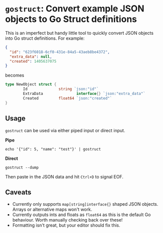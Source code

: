 # `gostruct`: Convert example JSON objects to Go Struct definitions

This is an imperfect but handy little tool to quickly convert JSON objects into Go struct definitions. For example:

```json
{
  "id": "623f6018-6cf0-431e-84a5-43aeb8be4372",
  "extra_data": null,
  "created": 1405637075
}
```

becomes

```go
type NewObject struct {
        Id              string `json:"id"`
        ExtraData               interface{} `json:"extra_data"`
        Created         float64 `json:"created"`
}
```

## Usage

`gostruct` can be used via either piped input or direct input.

**Pipe**
```
echo '{"id": 5, "name": "test"}' | gostruct
```

**Direct**
```
gostruct --dump
```
Then paste in the JSON data and hit `Ctrl+D` to signal EOF.

## Caveats

- Currently only supports `map[string]interface{}` shaped JSON objects. Arrays or alternative maps won't work.
- Currently outputs ints and floats as `float64` as this is the default Go behaviour. Worth manually checking back over these!
- Formatting isn't great, but your editor should fix this.